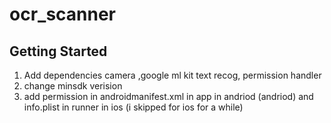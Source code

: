 # ocr_scanner

## Getting Started

1. Add dependencies camera ,google ml kit text recog, permission handler
2. change minsdk verision
3. add permission in androidmanifest.xml in app in andriod  (andriod) and info.plist in     runner in ios (i skipped for ios for a while)
   

